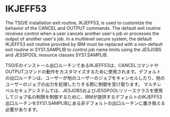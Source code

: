 # IKJEFF53

The TSO/E installation exit routine, IKJEFF53, is used to customize the behavior of the CANCEL and OUTPUT commands. The default exit routine receives control when a user cancels another user's job or processes the output of another user's job.
In a multilevel secure system, the default IKJEFF53 exit routine provided by IBM must be replaced with a non-default exit routine in SYS1.SAMPLIB to control job name limits using the JESJOBS and JESSPOOL resource classes SYS1.SAMPLIB.

TSO/Eのインストール出口ルーチンであるIKJEFF53は、CANCELコマンドやOUTPUTコマンドの動作をカスタマイズするために使用されます。デフォルトの出口ルーチンは、ユーザーが他のユーザーのジョブをキャンセルしたり、他のユーザーのジョブの出力を処理したりする際に制御を受け取ります。
マルチレベルセキュアシステムでは、JESJOBSおよびJESSPOOLリソースクラスを使用してジョブ名の制限を制御するために、IBMが提供するデフォルトのIKJEFF53出口ルーチンをSYS1.SAMPLIBにある非デフォルトの出口ルーチンに置き換える必要があります。
